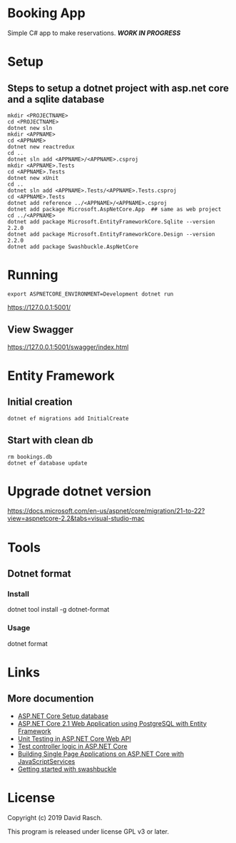 # Booking App

Simple C# app to make reservations. ***WORK IN PROGRESS***

# Setup

## Steps to setup a dotnet project with asp.net core and a sqlite database

```{shell}
mkdir <PROJECTNAME>
cd <PROJECTNAME>
dotnet new sln
mkdir <APPNAME>
cd <APPNAME>
dotnet new reactredux
cd ..
dotnet sln add <APPNAME>/<APPNAME>.csproj
mkdir <APPNAME>.Tests
cd <APPNAME>.Tests
dotnet new xUnit
cd ..
dotnet sln add <APPNAME>.Tests/<APPNAME>.Tests.csproj
cd <APPNAME>.Tests
dotnet add reference ../<APPNAME>/<APPNAME>.csproj
dotnet add package Microsoft.AspNetCore.App  ## same as web project
cd ../<APPNAME>
dotnet add package Microsoft.EntityFrameworkCore.Sqlite --version 2.2.0
dotnet add package Microsoft.EntityFrameworkCore.Design --version 2.2.0
dotnet add package Swashbuckle.AspNetCore
```

# Running

```{shell}
export ASPNETCORE_ENVIRONMENT=Development dotnet run
```
https://127.0.0.1:5001/

## View Swagger

https://127.0.0.1:5001/swagger/index.html

# Entity Framework

## Initial creation
```{shell}
dotnet ef migrations add InitialCreate
```

## Start with clean db
```{shell}
rm bookings.db
dotnet ef database update
```

# Upgrade dotnet version
https://docs.microsoft.com/en-us/aspnet/core/migration/21-to-22?view=aspnetcore-2.2&tabs=visual-studio-mac

# Tools

## Dotnet format

### Install
dotnet tool install -g dotnet-format

### Usage
dotnet format
# Links

## More documention

* [ASP.NET Core Setup database](https://docs.microsoft.com/en-us/ef/core/get-started/aspnetcore/new-db?tabs=netcore-cli)
* [ASP.NET Core 2.1 Web Application using PostgreSQL with Entity Framework](https://github.com/jasonsturges/postgresql-dotnet-core)
* [Unit Testing in ASP.NET Core Web API](https://code-maze.com/unit-testing-aspnetcore-web-api/)
* [Test controller logic in ASP.NET Core](https://docs.microsoft.com/en-us/aspnet/core/mvc/controllers/testing?view=aspnetcore-2.2)
* [Building Single Page Applications on ASP.NET Core with JavaScriptServices](https://devblogs.microsoft.com/aspnet/building-single-page-applications-on-asp-net-core-with-javascriptservices/)
* [Getting started with swashbuckle](https://docs.microsoft.com/en-us/aspnet/core/tutorials/getting-started-with-swashbuckle?view=aspnetcore-2.2&tabs=visual-studio)

# License

Copyright (c) 2019 David Rasch.

This program is released under license GPL v3 or later.
